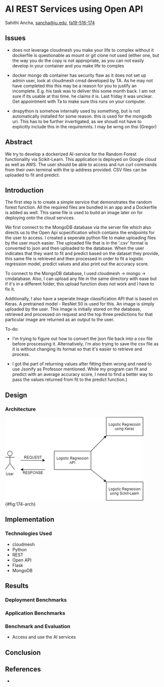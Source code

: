 # AI REST Services using Open API

Sahithi Ancha, sancha@iu.edu, [fa19-516-174](https://github.com/cloudmesh-community/fa19-516-174)


## Issues

* does not leverage cloudmesh you make your life to complex without it
  dockerfile is questionable as mount or git clone not used (either one,
  but the way you do the copy is not appropriate, as you can not easily
  develop in your container and you make life to comples

* docker mongo db container has security flaw as it does not set up
  admin user, look at cloudmesh cmsd developed by TA. As he may not
  have completed this this may be a reason for you to justify an
  incomplete. E.g. his task was to deliver this some month back. I am
  not sure if its usable at thsi time. he claims it is. Last friday it
  was unclear. Get appointment with Ta to make sure this runs on your 
  computer.

* dnspython is somehow internally used by something, but is not
  automatically installed for some reason. this is used for the mongodb
  uri. This has to be further invertigated, as we shoudl not have to
  explicitly include this in the requiremnts. I may be wrng on thsi
  (Gregor)
  
## Abstract

We try to develop a dockerized AI-service for the Random Forest functionality via Scikit-Learn. This application is deployed on Google cloud as well as AWS. The user should be able to access and run curl commands from their own terminal with the ip address provided. CSV files can be uploaded to fit and predict.

## Introduction

The first step is to create a simple service that demonstrates the random forest function. All the required files are bundled in an app and a Dockerfile is added as well. This same file is used to build an image later on for deploying onto the cloud services. 

We first connect to the MongoDB database via the server file which also
directs us to the Open Api scpecification which contains the endpoints
for the user to access. I created a seperate python file to make
uploading files by the user much easier. The uploaded file that is in
the '.csv' format is converted to json and then uploaded to the
database. When the user indicates that they want to fit and predict
based on the dataset they provide, this same file is retrieved and then
processed in order to fit a logistic regression model, predict values
and also print out the accuracy score.

To connect to the MongoDB database, I used cloudmesh -> mongo ->
cmdatabase. Also, I can upload any file in the same directory with ease
but if it's in a different folder, this upload function does not work
and I have to fix it.

Additionally, I also have a seperate Image classification API that is
based on Keras. A pretrained model - ResNet 50 is used for this. An
image is simply uploaded by the user. This image is initially stored on
the database, retrieved and processed on request and the top three
predictions for that particular image are returned as an output to the
user.

To-do: 

* I'm trying to figure out how to convert the json file back into a csv
  file before proscessing it. Alternatively, i'm also trying to save the
  csv file as it is without changing its format so that it's easier to
  retrieve and process.

* I got the part of returning values after fitting them wrong and need
  to use Jsonify as Professor mentioned. While my program can fit and
  predict with an average accuracy score, I need to find a better way to
  pass the values returned from fit to the predict function.)

## Design 
### Architecture

![Architecture](images/workflow.png){#fig:174-arch}

## Implementation
### Technologies Used
* cloudmesh
* Python
* REST
* Open API
* Flask
* MongoDB

## Results
### Deployment Benchmarks
### Application Benchmarks
### Benchmark and Evaluation 

* Access and use the AI services 

## Conclusion

## References

*
